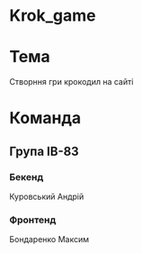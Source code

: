 # Krok_game
# Тема 
Створння гри крокодил на сайті
# Команда 
## Група ІВ-83
### Бекенд  
Куровський Андрій
### Фронтенд  
Бондаренко Максим
